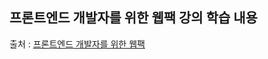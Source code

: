## 프론트엔드 개발자를 위한 웹팩 강의 학습 내용

출처 : [프론트엔드 개발자를 위한 웹팩](https://www.inflearn.com/course/프런트엔드-웹팩/dashboard)
